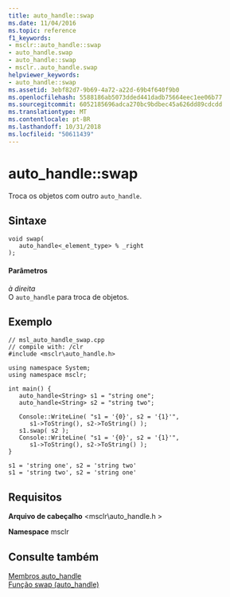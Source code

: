 ```yaml
---
title: auto_handle::swap
ms.date: 11/04/2016
ms.topic: reference
f1_keywords:
- msclr::auto_handle::swap
- auto_handle.swap
- auto_handle::swap
- msclr..auto_handle.swap
helpviewer_keywords:
- auto_handle::swap
ms.assetid: 3ebf82d7-9b69-4a72-a22d-69b4f640f9b0
ms.openlocfilehash: 5588186ab5073dded441dadb75664eec1ee06b77
ms.sourcegitcommit: 6052185696adca270bc9bdbec45a626dd89cdcdd
ms.translationtype: MT
ms.contentlocale: pt-BR
ms.lasthandoff: 10/31/2018
ms.locfileid: "50611439"
---
```

# <a name="autohandleswap"></a>auto_handle::swap

Troca os objetos com outro `auto_handle`.

## <a name="syntax"></a>Sintaxe

```
void swap(
   auto_handle<_element_type> % _right
);
```

#### <a name="parameters"></a>Parâmetros

*à direita*<br/>
O `auto_handle` para troca de objetos.

## <a name="example"></a>Exemplo

```
// msl_auto_handle_swap.cpp
// compile with: /clr
#include <msclr\auto_handle.h>

using namespace System;
using namespace msclr;

int main() {
   auto_handle<String> s1 = "string one";
   auto_handle<String> s2 = "string two";

   Console::WriteLine( "s1 = '{0}', s2 = '{1}'",
      s1->ToString(), s2->ToString() );
   s1.swap( s2 );
   Console::WriteLine( "s1 = '{0}', s2 = '{1}'",
      s1->ToString(), s2->ToString() );
}
```

```Output
s1 = 'string one', s2 = 'string two'
s1 = 'string two', s2 = 'string one'
```

## <a name="requirements"></a>Requisitos

**Arquivo de cabeçalho** \<msclr\auto_handle.h >

**Namespace** msclr

## <a name="see-also"></a>Consulte também

[Membros auto_handle](../dotnet/auto-handle-members.md)<br/>
[Função swap (auto_handle)](../dotnet/swap-function-auto-handle.md)